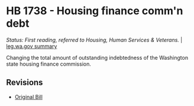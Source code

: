 # HB 1738 - Housing finance comm'n debt
*Status: First reading, referred to Housing, Human Services & Veterans.* | [leg.wa.gov summary](https://app.leg.wa.gov/billsummary?BillNumber=1738&Year=2021)

Changing the total amount of outstanding indebtedness of the Washington state housing finance commission.

## Revisions
* [Original Bill](1/)
